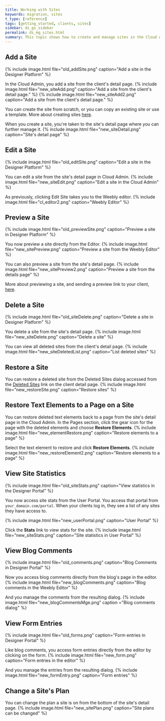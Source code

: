 ```yaml
---
title: Working with Sites
keywords: migration, sites
t_type: [reference]
tags: [getting_started, clients, sites]
sidebar: ds_gs_sidebar 
permalink: ds_mg_sites.html
summary: This topic shows how to create and manage sites in the Cloud Admin.
---
```

## Add a Site
{% include image.html file="old_addSite.png" caption="Add a site in the Designer Platform" %}

In the Cloud Admin, you add a site from the client's detail page.
{% include image.html file="new_siteAdd.png" caption="Add a site from the client's detail page." %}
{% include image.html file="new_siteAdd2.png" caption="Add a site from the client's detail page." %}

You can create the site from scratch, or you can copy an existing site or use a template.
More about creating sites [here](ds_gs_cr_sites.html).

<a name="site_detail"></a>
When you create a site, you're taken to the site's detail page where you can further manage it.
{% include image.html file="new_siteDetail.png" caption="Site's detail page" %}

## Edit a Site
{% include image.html file="old_editSite.png" caption="Edit a site in the Designer Platform" %}

You can edit a site from the site's detail page in Cloud Admin.
{% include image.html file="new_siteEdit.png" caption="Edit a site in the Cloud Admin" %}

As previously, clicking Edit Site takes  you to the Weebly editor.
{% include image.html file="cl_editor2.png" caption="Weebly Editor" %}

## Preview a Site
{% include image.html file="old_previewSite.png" caption="Preview a site in Designer Platform" %}

You now preview a site directly from the Editor.
{% include image.html file="new_sitePreview.png" caption="Preview a site from the Weebly Editor" %}

You can also preview a site from the site's detail page.
{% include image.html file="new_sitePreview2.png" caption="Preview a site from the details page" %}

More about previewing a site, and sending a preview link to your client, [here](ds_gs_cr_sites.html#preview-a-site-before-publishing).

## Delete a Site
{% include image.html file="old_siteDelete.png" caption="Delete a site in Designer Platform" %}

You delete a site from the site's detail page.
{% include image.html file="new_siteDelete.png" caption="Delete a site" %}

You can view all deleted sites from the client's detail page.
{% include image.html file="new_siteDeletedList.png" caption="List deleted sites" %}

## Restore a Site <!--todo: add new icon-->
You can restore a deleted site from the Deleted Sites dialog accessed from the [Deleted Sites](#delete-a-site) link on the client detail page.
{% include image.html file="new_restoreSite.png" caption="Restore sites" %}

## Restore Text Elements to a Page on a Site <!--todo: add new icon-->
You can restore deleted text elements back to a page from the site's detail page in the Cloud Admin. In the Pages section, click the gear icon for the page with the deleted elements and choose **Restore Elements**.
{% include image.html file="new_elementRestore.png" caption="Restore elements to a page" %}

Select the text element to restore and click **Restore Elements**.
{% include image.html file="new_restoreElement2.png" caption="Restore elements to a page" %}

## View Site Statistics
{% include image.html file="old_siteStats.png" caption="View statistics in the Designer Portal" %}

You now access site stats from the User Portal. You access that portal from `your_domain.com/portal`. When your clients log in, they see a list of any sites they have access to.

  {% include image.html file="new_userPortal.png" caption="User Portal" %}

  Click the **Stats** link to view stats for the site.
{% include image.html file="new_siteStats.png" caption="Site statistics in User Portal" %}
  
## View Blog Comments
  {% include image.html file="old_comments.png" caption="Blog Comments in Designer Portal" %}

  Now you access blog comments directly from the blog's page in the editor.
{% include image.html file="new_blogComments.png" caption="Blog comments in the Weebly Editor" %}

  And you manage the comments from the resulting dialog.
{% include image.html file="new_blogCommentsMge.png" caption ="Blog comments dialog" %}
  
## View Form Entries
  {% include image.html file="old_forms.png" caption="Form entries in Designer Portal" %}

  Like blog comments, you access form entries directly from the editor by clicking on the form.
{% include image.html file="new_form.png" caption="Form entries in the editor" %}

  And you manage the entries from the resulting dialog.
{% include image.html file="new_formEntry.png" caption="Form entries" %}
  
## Change a Site's Plan
  You can change the plan a site is on from the bottom of the site's detail page.
{% include image.html file="new_sitePlan.png" caption="Site plans can be changed" %}
  
  
